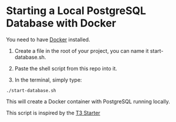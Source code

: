 # Starting a Local PostgreSQL Database with Docker

You need to have [Docker](https://docs.docker.com/engine/install/) installed.

1. Create a file in the root of your project, you can name it start-database.sh.

2. Paste the shell script from this repo into it.

3. In the terminal, simply type:
```
./start-database.sh
```

This will create a Docker container with PostgreSQL running locally.

This script is inspired by the [T3 Starter](https://github.com/t3-oss/create-t3-app)
